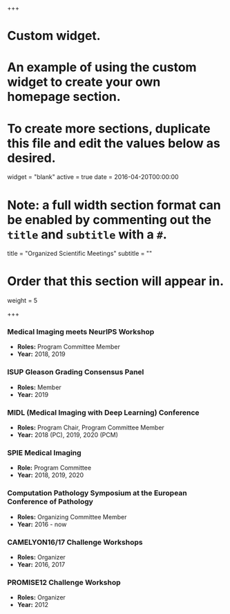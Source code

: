 +++
# Custom widget.
# An example of using the custom widget to create your own homepage section.
# To create more sections, duplicate this file and edit the values below as desired.
widget = "blank"
active = true
date = 2016-04-20T00:00:00

# Note: a full width section format can be enabled by commenting out the `title` and `subtitle` with a `#`.
title = "Organized Scientific Meetings"
subtitle = ""

# Order that this section will appear in.
weight = 5

+++
### Medical Imaging meets NeurIPS Workshop
  - **Roles:** Program Committee Member
  - **Year:** 2018, 2019

### ISUP Gleason Grading Consensus Panel
  - **Roles:** Member
  - **Year:** 2019

### MIDL (Medical Imaging with Deep Learning) Conference
  - **Roles:** Program Chair, Program Committee Member
  - **Year:** 2018 (PC), 2019, 2020 (PCM)

### SPIE Medical Imaging
  - **Role:** Program Committee
  - **Year:** 2018, 2019, 2020

### Computation Pathology Symposium at the European Conference of Pathology
  - **Roles:** Organizing Committee Member
  - **Year:** 2016 - now

### CAMELYON16/17 Challenge Workshops
  - **Roles:** Organizer
  - **Year:** 2016, 2017

### PROMISE12 Challenge Workshop
  - **Roles:** Organizer
  - **Year:** 2012
